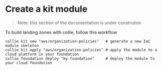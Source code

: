 # Create a kit module

> Note: this section of the documentation is under constrution

To build landing zones with collie, follow this workflow

```shell
collie kit new "aws/organization-policies"   # generate a new IaC module skeleton
collie kit apply "aws/organization-policies" # apply the module to a cloud platform in your foundation
collie foundation deploy "my-foundation"     # deploy the module to your cloud foundation
```